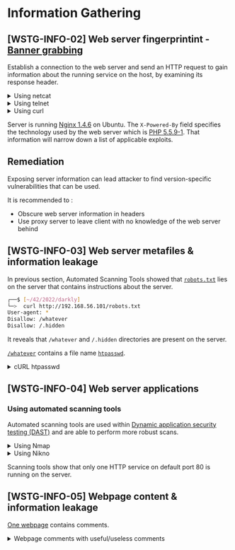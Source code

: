 # Information Gathering

## [WSTG-INFO-02] Web server fingerprintint - [Banner grabbing](https://en.wikipedia.org/wiki/Banner_grabbing)

Establish a connection to the web server and send an HTTP request to gain information about the running service on the host, by examining its response header.

<details>
<summary>Using netcat</summary>

```sh
┌──$ [~/42/2022/darkly]
└─>  nc 192.168.56.101 80
HEAD / HTTP/1.0

HTTP/1.1 200 OK
Server: nginx/1.4.6 (Ubuntu)
Date: Sun, 06 Nov 2022 10:06:35 GMT
Content-Type: text/html
Connection: close
X-Powered-By: PHP/5.5.9-1ubuntu4.29
Set-Cookie: I_am_admin=68934a3e9455fa72420237eb05902327; expires=Sun, 06-Nov-2022 11:06:35 GMT; Max-Age=3600
```
</details>
<details>
<summary>Using telnet</summary>

```sh
┌──$ [~/42/2022/darkly]
└─>  telnet 192.168.56.101 80
Trying 192.168.56.101...
Connected to 192.168.56.101.
Escape character is '^]'.
HEAD / HTTP/1.0

HTTP/1.1 200 OK
Server: nginx/1.4.6 (Ubuntu)
Date: Sun, 06 Nov 2022 10:08:34 GMT
Content-Type: text/html
Connection: close
X-Powered-By: PHP/5.5.9-1ubuntu4.29
Set-Cookie: I_am_admin=68934a3e9455fa72420237eb05902327; expires=Sun, 06-Nov-2022 11:08:34 GMT; Max-Age=3600

Connection closed by foreign host.
```
</details>
<details>
<summary>Using curl</summary>

```sh
┌──$ [~/42/2022/darkly]
└─>  curl -I 192.168.56.101
HTTP/1.1 200 OK
Server: nginx/1.4.6 (Ubuntu)
Date: Sun, 06 Nov 2022 10:36:47 GMT
Content-Type: text/html
Connection: keep-alive
X-Powered-By: PHP/5.5.9-1ubuntu4.29
Set-Cookie: I_am_admin=68934a3e9455fa72420237eb05902327; expires=Sun, 06-Nov-2022 11:36:47 GMT; Max-Age=3600
```
</details>

Server is running [Nginx 1.4.6](https://nginx.org/en/CHANGES-1.4) on Ubuntu.
The `X-Powered-By` field specifies the technology used by the web server which is [PHP 5.5.9-1](https://prototype.php.net/versions/5.5.9/).
That information will narrow down a list of applicable exploits.

## Remediation
Exposing server information can lead attacker to find version-specific vulnerabilities that can be used.

It is recommended to :
- Obscure web server information in headers
- Use proxy server to leave client with no knowledge of the web server behind

## [WSTG-INFO-03] Web server metafiles & information leakage
In previous section, Automated Scanning Tools showed that [`robots.txt`](https://www.robotstxt.org/robotstxt.html) lies on the server that contains instructions about the server.
```sh
┌──$ [~/42/2022/darkly]
└─>  curl http://192.168.56.101/robots.txt
User-agent: *
Disallow: /whatever
Disallow: /.hidden
```
It reveals that `/whatever` and `/.hidden` directories are present on the server.

[`/whatever`](http://192.168.56.101/whatever) contains a file name [`htpasswd`](http://192.168.56.101/whatever/htpasswd).
<details>
<summary>cURL htpasswd</summary>

```sh
┌──$ [~/42/2022/darkly]
└─>  curl http://192.168.56.101/whatever/
<html>
<head><title>Index of /whatever/</title></head>
<body bgcolor="white">
<h1>Index of /whatever/</h1><hr><pre><a href="../">../</a>
<a href="htpasswd">htpasswd</a>                                           29-Jun-2021 18:09                  38
</pre><hr></body>
</html>
┌──$ [~/42/2022/darkly]
└─>  curl -LO http://192.168.56.101/whatever/htpasswd
  % Total    % Received % Xferd  Average Speed   Time    Time     Time  Current
                                 Dload  Upload   Total   Spent    Left  Speed
100    38  100    38    0     0   5727      0 --:--:-- --:--:-- --:--:--  6333
┌──$ [~/42/2022/darkly]
└─>  file htpasswd
htpasswd: ASCII text
┌──$ [~/42/2022/darkly]
└─>  cat htpasswd
root:437394baff5aa33daa618be47b75cb49
```
</details>

## [WSTG-INFO-04] Web server applications

### Using automated scanning tools
Automated scanning tools are used within [Dynamic application security testing (DAST)](https://owasp.org/www-community/Vulnerability_Scanning_Tools) and are able to perform more robust scans.
<details>
<summary>Using Nmap</summary>

```sh
┌──(kali㉿kali)-[~]
└─$ sudo nmap -sV -O -A 192.168.56.101
Starting Nmap 7.92 ( https://nmap.org ) at 2022-11-06 06:29 EST
Nmap scan report for 192.168.56.101
Host is up (0.0016s latency).
Not shown: 999 closed tcp ports (reset)
PORT   STATE SERVICE VERSION
80/tcp open  http    nginx 1.4.6 (Ubuntu)
| http-robots.txt: 2 disallowed entries
|_/whatever /.hidden
|_http-title: BornToSec - Web Section
|_http-server-header: nginx/1.4.6 (Ubuntu)
No exact OS matches for host (If you know what OS is running on it, see https://nmap.org/submit/ ).
TCP/IP fingerprint:
OS:SCAN(V=7.92%E=4%D=11/6%OT=80%CT=1%CU=33514%PV=Y%DS=2%DC=T%G=Y%TM=63679AB
OS:A%P=x86_64-pc-linux-gnu)SEQ(SP=11%GCD=FA00%ISR=9C%TI=I%CI=RD%TS=U)OPS(O1
OS:=M5B4%O2=M5B4%O3=M5B4%O4=M5B4%O5=M5B4%O6=M5B4)WIN(W1=FFFF%W2=FFFF%W3=FFF
OS:F%W4=FFFF%W5=FFFF%W6=FFFF)ECN(R=Y%DF=N%T=41%W=FFFF%O=M5B4%CC=N%Q=)T1(R=Y
OS:%DF=N%T=41%S=O%A=S+%F=AS%RD=0%Q=)T2(R=Y%DF=N%T=100%W=0%S=Z%A=S%F=AR%O=%R
OS:D=0%Q=)T3(R=Y%DF=N%T=100%W=0%S=Z%A=S+%F=AR%O=%RD=0%Q=)T4(R=Y%DF=N%T=100%
OS:W=0%S=A%A=Z%F=R%O=%RD=0%Q=)T5(R=Y%DF=N%T=100%W=0%S=Z%A=S+%F=AR%O=%RD=0%Q
OS:=)T6(R=Y%DF=N%T=100%W=0%S=A%A=Z%F=R%O=%RD=0%Q=)T7(R=Y%DF=N%T=100%W=0%S=Z
OS:%A=S%F=AR%O=%RD=0%Q=)U1(R=Y%DF=N%T=3D%IPL=164%UN=0%RIPL=G%RID=G%RIPCK=G%
OS:RUCK=G%RUD=G)IE(R=N)

Network Distance: 2 hops
Service Info: OS: Linux; CPE: cpe:/o:linux:linux_kernel

TRACEROUTE (using port 80/tcp)
HOP RTT     ADDRESS
1   0.79 ms 10.0.2.2
2   0.84 ms 192.168.56.101

OS and Service detection performed. Please report any incorrect results at https://nmap.org/submit/ .
Nmap done: 1 IP address (1 host up) scanned in 19.97 seconds
```
</details>
<details>
<summary>Using Nikno</summary>

```sh
┌──(kali㉿kali)-[~]
└─$ nikto -host http://192.168.56.101
- Nikto v2.1.6
---------------------------------------------------------------------------
+ Target IP:          192.168.56.101
+ Target Hostname:    192.168.56.101
+ Target Port:        80
+ Start Time:         2022-11-06 06:25:54 (GMT-5)
---------------------------------------------------------------------------
+ Server: nginx/1.4.6 (Ubuntu)
+ Retrieved x-powered-by header: PHP/5.5.9-1ubuntu4.29
+ The anti-clickjacking X-Frame-Options header is not present.
+ The X-XSS-Protection header is not defined. This header can hint to the user agent to protect against some forms of XSS
+ The X-Content-Type-Options header is not set. This could allow the user agent to render the content of the site in a different fashion to the MIME type
+ Cookie I_am_admin created without the httponly flag
+ No CGI Directories found (use '-C all' to force check all possible dirs)
+ OSVDB-3268: /whatever/: Directory indexing found.
+ Entry '/whatever/' in robots.txt returned a non-forbidden or redirect HTTP code (200)
+ Entry '/.hidden' in robots.txt returned a non-forbidden or redirect HTTP code (301)
+ "robots.txt" contains 2 entries which should be manually viewed.
+ nginx/1.4.6 appears to be outdated (current is at least 1.14.0)
+ OSVDB-3092: /admin/: This might be interesting...
+ OSVDB-3092: /css/: This might be interesting...
+ OSVDB-3092: /includes/: This might be interesting...
+ OSVDB-3093: /admin/index.php: This might be interesting... has been seen in web logs from an unknown scanner.
+ 7931 requests: 7 error(s) and 14 item(s) reported on remote host
+ End Time:           2022-11-06 06:26:16 (GMT-5) (22 seconds)
---------------------------------------------------------------------------
+ 1 host(s) tested
```
</details>

Scanning tools show that only one HTTP service on default port 80 is running on the server.

## [WSTG-INFO-05] Webpage content & information leakage
[One webpage](http://192.168.56.101/?page=b7e44c7a40c5f80139f0a50f3650fb2bd8d00b0d24667c4c2ca32c88e13b758f) contains comments.
<details>
<summary>Webpage comments with useful/useless comments</summary>

```sh
┌──$ [~/42/2022/darkly]
└─>  curl -s "http://192.168.56.101/?page=b7e44c7a40c5f80139f0a50f3650fb2bd8d00b0d24667c4c2ca32c88e13b758f" | tr '\n' ' ' | grep -o '<!-- .* -->'
<!-- Header -->                 <header id="header" >                                                           <a href=http://192.168.56.101><img src=http://192.168.56.101/images/42.jpeg height=82px width=82px/></a>                                                                 <nav id="nav">                                  <ul>                                    <li><a href="index.php">Home</a></li>                                            <li><a href="?page=survey">Survey</a></li>                                              <li><a href="?page=member">Members</a></li>                                      </ul>                           </nav>                  </header>               <!-- Main -->                   <section id="main" class="wrapper">                              <div class="container" style="margin-top:75px"> <audio id="best_music_ever" src="audio/music.mp3"preload="true" loop="loop" autoplay="autoplay"> </audio> <script language="javascript">function coucou(){document.getElementById('best_music_ever').play();}</script>  Les Diomédéidés (Diomedeidae) sont une famille d'oiseaux de mer, de l'ordre des Procellariiformes, dont le nom usuel est spécifiquement albatros en français. Ces volatiles sont connus pour détenir le record de la plus grande envergure de toutes les espèces d'oiseaux actuels, celle des grands albatros du genre Diomedea pouvant atteindre 3,4 m, rendant la phase d'envol difficile. Ils planent en revanche sans effort grâce à ces grandes ailes, en utilisant les vents pour les porter sur de grandes distances, comme le font à leur image les avions planeurs. <p style="font-size:0.8em; font-style:italic; color:#666; text-transform: none;"><a href="https://fr.wikipedia.org/wiki/Albatros">Source: Wikipedia</a></p> <br /> <center><a href="https://www.youtube.com/watch?v=Bznxx12Ptl0"><img src="images/albatroz.jpg" onload="coucou()"/></a></center>                                                                                                                                                                                                                                                                                                                                                                  <!-- Voila un peu de lecture :  Lorem Ipsum is simply dummy text of the printing and typesetting industry. Lorem Ipsum has been the industry's standard dummy text ever since the 1500s, when an unknown printer took a galley of type and scrambled it to make a type specimen book. It has survived not only five centuries, but also the leap into electronic typesetting, remaining essentially unchanged. It was popularised in the 1960s with the release of Letraset sheets containing Lorem Ipsum passages, and more recently with desktop publishing software like Aldus PageMaker including versions of Lorem Ipsum.   -->    <!--   Fun right ? source: loem. Good bye  !!!!  -->                                                                                                         <!-- You must come from : "https://www.nsa.gov/". -->                                                                                                              <!-- Where does it come from? Contrary to popular belief, Lorem Ipsum is not simply random text. It has roots in a piece of classical Latin literature from 45 BC, making it over 2000 years old. Richard McClintock, a Latin professor at Hampden-Sydney College in Virginia, looked up one of the more obscure Latin words, consectetur, from a Lorem Ipsum passage, and going through the cites of the word in classical literature, discovered the undoubtable source. Lorem Ipsum comes from sections 1.10.32 and 1.10.33 of "de Finibus Bonorum et Malorum" (The Extremes of Good and Evil) by Cicero, written in 45 BC. This book is a treatise on the theory of ethics, very popular during the Renaissance. The first line of Lorem Ipsum, "Lorem ipsum dolor sit amet..", comes from a line in section 1.10.32.  The standard chunk of Lorem Ipsum used since the 1500s is reproduced below for those interested. Sections 1.10.32 and 1.10.33 from "de Finibus Bonorum et Malorum" by Cicero are also reproduced in their exact original form, accompanied by English versions from the 1914 translation by H. Rackham.   -->                                                                                                <!--                                                Let's use this browser : "ft_bornToSec". It will help you a lot.                       -->                               </div>                  </section>              <!-- Footer -->
```
</details>
